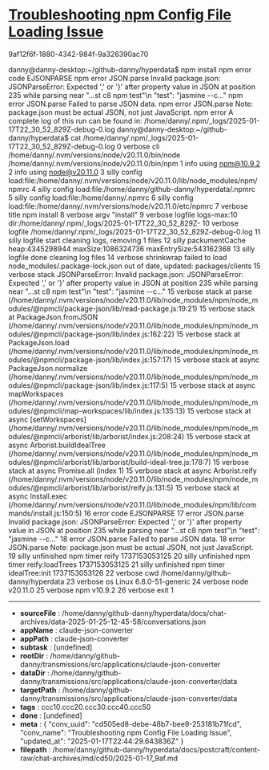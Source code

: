 # [Troubleshooting npm Config File Loading Issue](https://claude.ai/chat/cd505ed8-debe-48b7-bee9-253181b71fcd)

9af12f6f-1880-4342-984f-9a326390ac70

danny@danny-desktop:~/github-danny/hyperdata$ npm install
npm error code EJSONPARSE
npm error JSON.parse Invalid package.json: JSONParseError: Expected ',' or '}' after property value in JSON at position 235 while parsing near "...st c8 npm test\"\n    \"test\": \"jasmine --c..."
npm error JSON.parse Failed to parse JSON data.
npm error JSON.parse Note: package.json must be actual JSON, not just JavaScript.
npm error A complete log of this run can be found in: /home/danny/.npm/_logs/2025-01-17T22_30_52_829Z-debug-0.log
danny@danny-desktop:~/github-danny/hyperdata$ cat /home/danny/.npm/_logs/2025-01-17T22_30_52_829Z-debug-0.log
0 verbose cli /home/danny/.nvm/versions/node/v20.11.0/bin/node /home/danny/.nvm/versions/node/v20.11.0/bin/npm
1 info using npm@10.9.2
2 info using node@v20.11.0
3 silly config load:file:/home/danny/.nvm/versions/node/v20.11.0/lib/node_modules/npm/npmrc
4 silly config load:file:/home/danny/github-danny/hyperdata/.npmrc
5 silly config load:file:/home/danny/.npmrc
6 silly config load:file:/home/danny/.nvm/versions/node/v20.11.0/etc/npmrc
7 verbose title npm install
8 verbose argv "install"
9 verbose logfile logs-max:10 dir:/home/danny/.npm/_logs/2025-01-17T22_30_52_829Z-
10 verbose logfile /home/danny/.npm/_logs/2025-01-17T22_30_52_829Z-debug-0.log
11 silly logfile start cleaning logs, removing 1 files
12 silly packumentCache heap:4345298944 maxSize:1086324736 maxEntrySize:543162368
13 silly logfile done cleaning log files
14 verbose shrinkwrap failed to load node_modules/.package-lock.json out of date, updated: packages/clients
15 verbose stack JSONParseError: Invalid package.json: JSONParseError: Expected ',' or '}' after property value in JSON at position 235 while parsing near "...st c8 npm test\"\n    \"test\": \"jasmine --c..."
15 verbose stack     at parse (/home/danny/.nvm/versions/node/v20.11.0/lib/node_modules/npm/node_modules/@npmcli/package-json/lib/read-package.js:19:21)
15 verbose stack     at PackageJson.fromJSON (/home/danny/.nvm/versions/node/v20.11.0/lib/node_modules/npm/node_modules/@npmcli/package-json/lib/index.js:162:22)
15 verbose stack     at PackageJson.load (/home/danny/.nvm/versions/node/v20.11.0/lib/node_modules/npm/node_modules/@npmcli/package-json/lib/index.js:157:17)
15 verbose stack     at async PackageJson.normalize (/home/danny/.nvm/versions/node/v20.11.0/lib/node_modules/npm/node_modules/@npmcli/package-json/lib/index.js:117:5)
15 verbose stack     at async mapWorkspaces (/home/danny/.nvm/versions/node/v20.11.0/lib/node_modules/npm/node_modules/@npmcli/map-workspaces/lib/index.js:135:13)
15 verbose stack     at async [setWorkspaces] (/home/danny/.nvm/versions/node/v20.11.0/lib/node_modules/npm/node_modules/@npmcli/arborist/lib/arborist/index.js:208:24)
15 verbose stack     at async Arborist.buildIdealTree (/home/danny/.nvm/versions/node/v20.11.0/lib/node_modules/npm/node_modules/@npmcli/arborist/lib/arborist/build-ideal-tree.js:178:7)
15 verbose stack     at async Promise.all (index 1)
15 verbose stack     at async Arborist.reify (/home/danny/.nvm/versions/node/v20.11.0/lib/node_modules/npm/node_modules/@npmcli/arborist/lib/arborist/reify.js:131:5)
15 verbose stack     at async Install.exec (/home/danny/.nvm/versions/node/v20.11.0/lib/node_modules/npm/lib/commands/install.js:150:5)
16 error code EJSONPARSE
17 error JSON.parse Invalid package.json: JSONParseError: Expected ',' or '}' after property value in JSON at position 235 while parsing near "...st c8 npm test\"\n    \"test\": \"jasmine --c..."
18 error JSON.parse Failed to parse JSON data.
18 error JSON.parse Note: package.json must be actual JSON, not just JavaScript.
19 silly unfinished npm timer reify 1737153053125
20 silly unfinished npm timer reify:loadTrees 1737153053125
21 silly unfinished npm timer idealTree:init 1737153053126
22 verbose cwd /home/danny/github-danny/hyperdata
23 verbose os Linux 6.8.0-51-generic
24 verbose node v20.11.0
25 verbose npm  v10.9.2
26 verbose exit 1

---

* **sourceFile** : /home/danny/github-danny/hyperdata/docs/chat-archives/data-2025-01-25-12-45-58/conversations.json
* **appName** : claude-json-converter
* **appPath** : claude-json-converter
* **subtask** : [undefined]
* **rootDir** : /home/danny/github-danny/transmissions/src/applications/claude-json-converter
* **dataDir** : /home/danny/github-danny/transmissions/src/applications/claude-json-converter/data
* **targetPath** : /home/danny/github-danny/transmissions/src/applications/claude-json-converter/data
* **tags** : ccc10.ccc20.ccc30.ccc40.ccc50
* **done** : [undefined]
* **meta** : {
  "conv_uuid": "cd505ed8-debe-48b7-bee9-253181b71fcd",
  "conv_name": "Troubleshooting npm Config File Loading Issue",
  "updated_at": "2025-01-17T22:44:29.643836Z"
}
* **filepath** : /home/danny/github-danny/hyperdata/docs/postcraft/content-raw/chat-archives/md/cd50/2025-01-17_9af.md